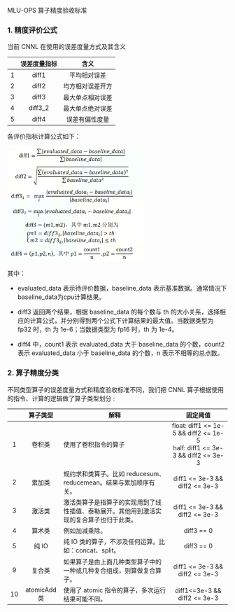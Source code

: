 MLU-OPS 算子精度验收标准

### 1. 精度评价公式

当前 CNNL 在使用的误差度量方式及其含义

|     | 误差度量指标 |       含义       |
| :-- | :----------: | :--------------: |
| 1   |    diff1     |   平均相对误差   |
| 2   |    diff2     | 均方相对误差开方 |
| 3   |    diff3     | 最大单点相对误差 |
| 4   |   diff3_2    | 最大单点绝对误差 |
| 5   |    diff4     |  误差有偏性度量  |

各评价指标计算公式如下：

<img src="./精度标准公式.png" alt="img" style="zoom:60%;" />

其中：

- evaluated_data 表示待评价数据，baseline_data 表示基准数据。通常情况下baseline_data为cpu计算结果。

- diff3 返回两个结果，根据 baseline_data 的每个数与 th 的大小关系，选择相应的计算公式，并分别得到两个公式下计算结果的最大值。当数据类型为 fp32 时，th 为 1e-6；当数据类型为 fp16 时，th 为 1e-4。

- diff4 中，count1 表示 evaluated_data 大于 baseline_data 的个数，count2 表示 evaluated_data 小于 baseline_data 的个数，n 表示不相等的总点数。

### 2. 算子精度分类

不同类型算子的误差度量方式和精度验收标准不同，我们把 CNNL 算子根据使用的指令、计算的逻辑做了算子类型划分 :

|     |   算子类型   | 解释                                                                                     |                                    固定阈值                                     |
| :-: | :----------: | ---------------------------------------------------------------------------------------- | :-----------------------------------------------------------------------------: |
|  1  |    卷积类    | 使用了卷积指令的算子                                                                     | float: diff1 <= 1e-5 && diff2 <= 1e-5<br />half: diff1 <= 3e-3 && diff2 <= 3e-3 |
|  2  |    累加类    | 规约求和类算子。比如 reducesum、reducemean。结果与累加顺序有关。                         |                         diff1 <= 3e-3 && diff2 <= 3e-3                          |
|  3  |    激活类    | 激活类算子是指算子的实现用到了线性插值、泰勒展开。其他用到激活实现的复合算子也归于此类。 |                         diff1 <= 3e-3 && diff2 <= 3e-3                          |
|  4  |    算术类    | 例如加减乘除。                                                                           |                                   diff3 == 0                                    |
|  5  |    纯 IO     | 纯 IO 类的算子，不涉及任何运算。比如：concat、split。                                    |                                   diff3 == 0                                    |
|  9  |    复合类    | 如果算子是由上面几种类型算子中的一种或几种复合组成，则算做复合算子。                     |                         diff1 <= 3e-3 && diff2 <= 3e-3                          |
| 10  | atomicAdd 类 | 使用了 atomic 指令的算子，多次运行结果可能不同。                                         |                          diff1<=3e-3 && diff2 <= 3e-3                           |
